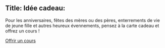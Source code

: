 Title: Idée cadeau:
---
Pour les anniversaires, fêtes des mères ou des pères, enterrements de vie de jeune fille et autres heureux évennements, pensez à la carte cadeau et offrez un cours !
 
[Offrir un cours]({{base_url}}plannifier-un-cours)